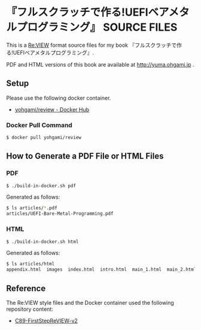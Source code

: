# 『フルスクラッチで作る!UEFIベアメタルプログラミング』 SOURCE FILES

This is a [Re:VIEW](https://reviewml.org/) format source files for my book 『フルスクラッチで作る!UEFIベアメタルプログラミング』.

PDF and HTML versions of this book are available at http://yuma.ohgami.jp .

## Setup

Please use the following docker container.

 * [yohgami/review - Docker Hub](https://hub.docker.com/r/yohgami/review)

### Docker Pull Command

```sh
$ docker pull yohgami/review
```

## How to Generate a PDF File or HTML Files

### PDF

```sh
$ ./build-in-docker.sh pdf
```

Generated as follows:

```sh
$ ls articles/*.pdf
articles/UEFI-Bare-Metal-Programming.pdf
```

### HTML

```sh
$ ./build-in-docker.sh html
```

Generated as follows:

```sh
$ ls articles/html
appendix.html  images  index.html  intro.html  main_1.html  main_2.html  main_3.html  main_4.html  main_5.html  postscript.html  refs.html  style.css
```

## Reference

The Re:VIEW style files and the Docker container used the following repository content:

 * [C89-FirstStepReVIEW-v2](https://github.com/TechBooster/C89-FirstStepReVIEW-v2)
